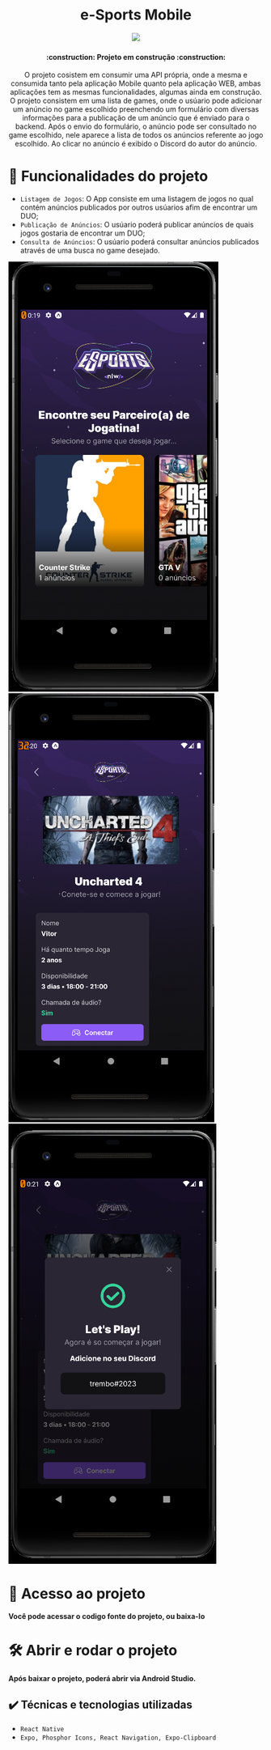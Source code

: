 <h1 align="center"> e-Sports Mobile </h1>

<p align="center">
<img src="http://img.shields.io/static/v1?label=STATUS&message=EM%20DESENVOLVIMENTO&color=GREEN&style=for-the-badge"/>
</p>

<h4 align="center"> 
    :construction:  Projeto em construção  :construction:
</h4>

<p align="center">
    O projeto cosistem em consumir uma API própria, onde a mesma e consumida tanto pela aplicação Mobile quanto pela aplicação WEB, ambas aplicações tem as mesmas funcionalidades, algumas ainda em construção.
    O projeto consistem em uma lista de games, onde o usúario pode adicionar um anúncio no game escolhido preenchendo um formulário com diversas informações para a publicação de um anúncio que é enviado para o backend. Após o envio do formulário, o anúncio pode ser consultado no game escolhido, nele aparece a lista de todos os anúncios referente ao jogo escolhido. Ao clicar no anúncio é exibido o Discord do autor do anúncio.
</p>

# :hammer: Funcionalidades do projeto

- `Listagem de Jogos`: O App consiste em uma listagem de jogos no qual contém anúncios publicados por outros usúarios afim de encontrar um DUO;
- `Publicação de Anúncios`: O usúario poderá publicar anúncios de quais jogos gostaria de encontrar um DUO;
- `Consulta de Anúncios`: O usúario poderá consultar anúncios publicados através de uma busca no game desejado.

<img src="./assets/redme/inicial.PNG" styles="width: 200px" alt=""/>
<img src="./assets/redme/listAds.PNG" alt=""/>
<img src="./assets/redme/addUser.PNG" alt=""/>

# 📁 Acesso ao projeto
**Você pode acessar o codigo fonte do projeto, ou baixa-lo**

# 🛠️ Abrir e rodar o projeto

**Após baixar o projeto, poderá abrir via Android Studio.**

## ✔️ Técnicas e tecnologias utilizadas

- ``React Native``
- ``Expo, Phosphor Icons, React Navigation, Expo-Clipboard``

